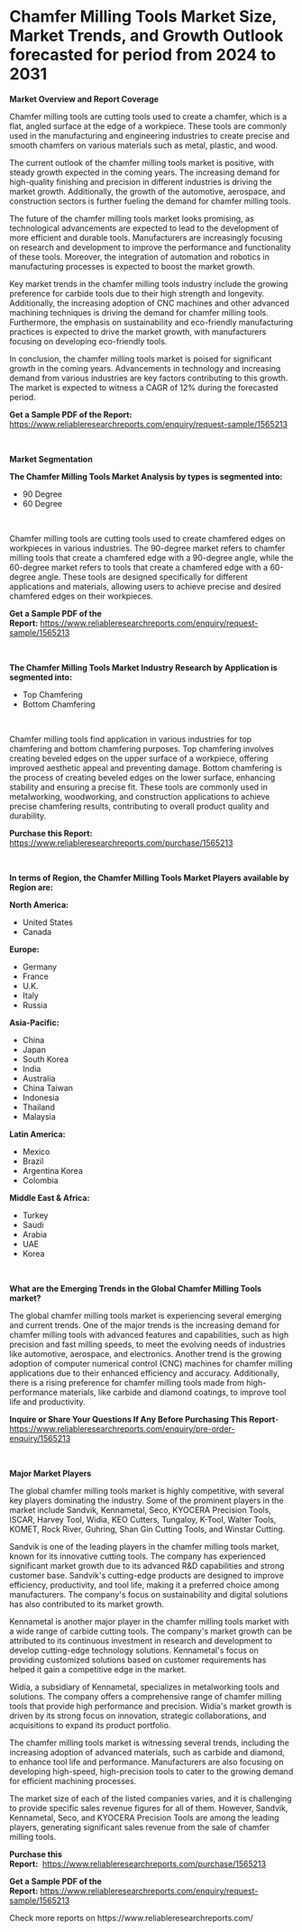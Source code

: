 <p><h1>Chamfer Milling Tools Market Size, Market Trends, and Growth Outlook forecasted for period from 2024 to 2031</h1></p><p><strong>Market Overview and Report Coverage</strong></p>
<p><p>Chamfer milling tools are cutting tools used to create a chamfer, which is a flat, angled surface at the edge of a workpiece. These tools are commonly used in the manufacturing and engineering industries to create precise and smooth chamfers on various materials such as metal, plastic, and wood.</p><p>The current outlook of the chamfer milling tools market is positive, with steady growth expected in the coming years. The increasing demand for high-quality finishing and precision in different industries is driving the market growth. Additionally, the growth of the automotive, aerospace, and construction sectors is further fueling the demand for chamfer milling tools.</p><p>The future of the chamfer milling tools market looks promising, as technological advancements are expected to lead to the development of more efficient and durable tools. Manufacturers are increasingly focusing on research and development to improve the performance and functionality of these tools. Moreover, the integration of automation and robotics in manufacturing processes is expected to boost the market growth.</p><p>Key market trends in the chamfer milling tools industry include the growing preference for carbide tools due to their high strength and longevity. Additionally, the increasing adoption of CNC machines and other advanced machining techniques is driving the demand for chamfer milling tools. Furthermore, the emphasis on sustainability and eco-friendly manufacturing practices is expected to drive the market growth, with manufacturers focusing on developing eco-friendly tools.</p><p>In conclusion, the chamfer milling tools market is poised for significant growth in the coming years. Advancements in technology and increasing demand from various industries are key factors contributing to this growth. The market is expected to witness a CAGR of 12% during the forecasted period.</p></p>
<p><strong>Get a Sample PDF of the Report:</strong> <a href="https://www.reliableresearchreports.com/enquiry/request-sample/1565213">https://www.reliableresearchreports.com/enquiry/request-sample/1565213</a></p>
<p>&nbsp;</p>
<p><strong>Market Segmentation</strong></p>
<p><strong>The Chamfer Milling Tools Market Analysis by types is segmented into:</strong></p>
<p><ul><li>90 Degree</li><li>60 Degree</li></ul></p>
<p>&nbsp;</p>
<p><p>Chamfer milling tools are cutting tools used to create chamfered edges on workpieces in various industries. The 90-degree market refers to chamfer milling tools that create a chamfered edge with a 90-degree angle, while the 60-degree market refers to tools that create a chamfered edge with a 60-degree angle. These tools are designed specifically for different applications and materials, allowing users to achieve precise and desired chamfered edges on their workpieces.</p></p>
<p><strong>Get a Sample PDF of the Report:</strong>&nbsp;<a href="https://www.reliableresearchreports.com/enquiry/request-sample/1565213">https://www.reliableresearchreports.com/enquiry/request-sample/1565213</a></p>
<p>&nbsp;</p>
<p><strong>The Chamfer Milling Tools Market Industry Research by Application is segmented into:</strong></p>
<p><ul><li>Top Chamfering</li><li>Bottom Chamfering</li></ul></p>
<p>&nbsp;</p>
<p><p>Chamfer milling tools find application in various industries for top chamfering and bottom chamfering purposes. Top chamfering involves creating beveled edges on the upper surface of a workpiece, offering improved aesthetic appeal and preventing damage. Bottom chamfering is the process of creating beveled edges on the lower surface, enhancing stability and ensuring a precise fit. These tools are commonly used in metalworking, woodworking, and construction applications to achieve precise chamfering results, contributing to overall product quality and durability.</p></p>
<p><strong>Purchase this Report:</strong>&nbsp; <a href="https://www.reliableresearchreports.com/purchase/1565213">https://www.reliableresearchreports.com/purchase/1565213</a></p>
<p>&nbsp;</p>
<p><strong>In terms of Region, the Chamfer Milling Tools Market Players available by Region are:</strong></p>
<p>
    <p> <strong> North America: </strong>
        <ul>
            <li>United States</li>
            <li>Canada</li>
        </ul>
        </p> 
    <p> <strong> Europe: </strong>
        <ul>
            <li>Germany</li>
            <li>France</li>
            <li>U.K.</li>
            <li>Italy</li>
            <li>Russia</li>
        </ul>
        </p> 
    <p> <strong> Asia-Pacific: </strong>
        <ul>
            <li>China</li>
            <li>Japan</li>
            <li>South Korea</li>
            <li>India</li>
            <li>Australia</li>
            <li>China Taiwan</li>
            <li>Indonesia</li>
            <li>Thailand</li>
            <li>Malaysia</li>
        </ul>
        </p> 
    <p> <strong> Latin America: </strong>
        <ul>
            <li>Mexico</li>
            <li>Brazil</li>
            <li>Argentina Korea</li>
            <li>Colombia</li>
        </ul>
        </p> 
    <p> <strong> Middle East & Africa: </strong>
        <ul>
            <li>Turkey</li>
            <li>Saudi</li>
            <li>Arabia</li>
            <li>UAE</li>
            <li>Korea</li>
        </ul>
    </p>
    </p>
<p>&nbsp;</p>
<p><strong>What are the Emerging Trends in the Global Chamfer Milling Tools market?</strong></p>
<p><p>The global chamfer milling tools market is experiencing several emerging and current trends. One of the major trends is the increasing demand for chamfer milling tools with advanced features and capabilities, such as high precision and fast milling speeds, to meet the evolving needs of industries like automotive, aerospace, and electronics. Another trend is the growing adoption of computer numerical control (CNC) machines for chamfer milling applications due to their enhanced efficiency and accuracy. Additionally, there is a rising preference for chamfer milling tools made from high-performance materials, like carbide and diamond coatings, to improve tool life and productivity.</p></p>
<p><strong>Inquire or Share Your Questions If Any Before Purchasing This Report</strong>- <a href="https://www.reliableresearchreports.com/enquiry/pre-order-enquiry/1565213">https://www.reliableresearchreports.com/enquiry/pre-order-enquiry/1565213</a></p>
<p>&nbsp;</p>
<p><strong>Major Market Players</strong></p>
<p><p>The global chamfer milling tools market is highly competitive, with several key players dominating the industry. Some of the prominent players in the market include Sandvik, Kennametal, Seco, KYOCERA Precision Tools, ISCAR, Harvey Tool, Widia, KEO Cutters, Tungaloy, K-Tool, Walter Tools, KOMET, Rock River, Guhring, Shan Gin Cutting Tools, and Winstar Cutting.</p><p>Sandvik is one of the leading players in the chamfer milling tools market, known for its innovative cutting tools. The company has experienced significant market growth due to its advanced R&D capabilities and strong customer base. Sandvik's cutting-edge products are designed to improve efficiency, productivity, and tool life, making it a preferred choice among manufacturers. The company's focus on sustainability and digital solutions has also contributed to its market growth.</p><p>Kennametal is another major player in the chamfer milling tools market with a wide range of carbide cutting tools. The company's market growth can be attributed to its continuous investment in research and development to develop cutting-edge technology solutions. Kennametal's focus on providing customized solutions based on customer requirements has helped it gain a competitive edge in the market.</p><p>Widia, a subsidiary of Kennametal, specializes in metalworking tools and solutions. The company offers a comprehensive range of chamfer milling tools that provide high performance and precision. Widia's market growth is driven by its strong focus on innovation, strategic collaborations, and acquisitions to expand its product portfolio.</p><p>The chamfer milling tools market is witnessing several trends, including the increasing adoption of advanced materials, such as carbide and diamond, to enhance tool life and performance. Manufacturers are also focusing on developing high-speed, high-precision tools to cater to the growing demand for efficient machining processes.</p><p>The market size of each of the listed companies varies, and it is challenging to provide specific sales revenue figures for all of them. However, Sandvik, Kennametal, Seco, and KYOCERA Precision Tools are among the leading players, generating significant sales revenue from the sale of chamfer milling tools.</p></p>
<p><strong>Purchase this Report:</strong>&nbsp;&nbsp;<a href="https://www.reliableresearchreports.com/purchase/1565213">https://www.reliableresearchreports.com/purchase/1565213</a></p>
<p></p>
<p><strong>Get a Sample PDF of the Report:</strong>&nbsp;<a href="https://www.reliableresearchreports.com/enquiry/request-sample/1565213">https://www.reliableresearchreports.com/enquiry/request-sample/1565213</a></p>
<p>Check more reports on https://www.reliableresearchreports.com/</p>